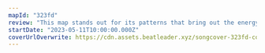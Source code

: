 ```yaml
---
mapId: "323fd"
review: "This map stands out for its patterns that bring out the energy of the song, arcs that make the map feel like a choreographed dance, and great weave lightshow!  With a full spread of standard diffs plus 4 well made one-saber diffs, there’s definitely something for everyone to enjoy!"
startDate: "2023-05-11T10:00:00.000Z"
coverUrlOverwrite: https://cdn.assets.beatleader.xyz/songcover-323fd-cover.jpg
---
```

